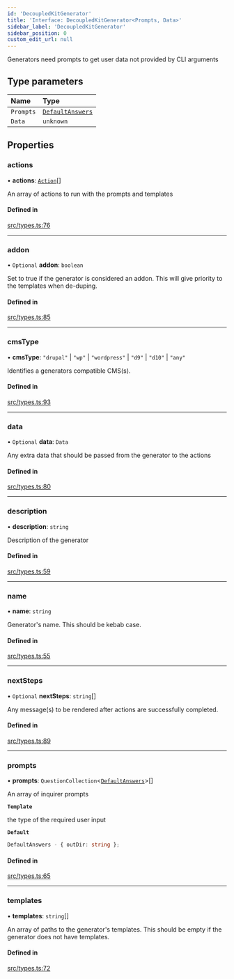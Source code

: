 ```yaml
---
id: 'DecoupledKitGenerator'
title: 'Interface: DecoupledKitGenerator<Prompts, Data>'
sidebar_label: 'DecoupledKitGenerator'
sidebar_position: 0
custom_edit_url: null
---
```


Generators need prompts to get user data not provided by CLI arguments

## Type parameters

| Name      | Type                                  |
| :-------- | :------------------------------------ |
| `Prompts` | [`DefaultAnswers`](DefaultAnswers.md) |
| `Data`    | `unknown`                             |

## Properties

### actions

• **actions**: [`Action`](../modules.md#action)[]

An array of actions to run with the prompts and templates

#### Defined in

[src/types.ts:76](https://github.com/pantheon-systems/decoupled-kit-js/blob/c3dc8b3da/packages/create-pantheon-decoupled-kit/src/types.ts#L76)

---

### addon

• `Optional` **addon**: `boolean`

Set to true if the generator is considered an addon. This will give priority to
the templates when de-duping.

#### Defined in

[src/types.ts:85](https://github.com/pantheon-systems/decoupled-kit-js/blob/c3dc8b3da/packages/create-pantheon-decoupled-kit/src/types.ts#L85)

---

### cmsType

• **cmsType**: `"drupal"` \| `"wp"` \| `"wordpress"` \| `"d9"` \| `"d10"` \|
`"any"`

Identifies a generators compatible CMS(s).

#### Defined in

[src/types.ts:93](https://github.com/pantheon-systems/decoupled-kit-js/blob/c3dc8b3da/packages/create-pantheon-decoupled-kit/src/types.ts#L93)

---

### data

• `Optional` **data**: `Data`

Any extra data that should be passed from the generator to the actions

#### Defined in

[src/types.ts:80](https://github.com/pantheon-systems/decoupled-kit-js/blob/c3dc8b3da/packages/create-pantheon-decoupled-kit/src/types.ts#L80)

---

### description

• **description**: `string`

Description of the generator

#### Defined in

[src/types.ts:59](https://github.com/pantheon-systems/decoupled-kit-js/blob/c3dc8b3da/packages/create-pantheon-decoupled-kit/src/types.ts#L59)

---

### name

• **name**: `string`

Generator's name. This should be kebab case.

#### Defined in

[src/types.ts:55](https://github.com/pantheon-systems/decoupled-kit-js/blob/c3dc8b3da/packages/create-pantheon-decoupled-kit/src/types.ts#L55)

---

### nextSteps

• `Optional` **nextSteps**: `string`[]

Any message(s) to be rendered after actions are successfully completed.

#### Defined in

[src/types.ts:89](https://github.com/pantheon-systems/decoupled-kit-js/blob/c3dc8b3da/packages/create-pantheon-decoupled-kit/src/types.ts#L89)

---

### prompts

• **prompts**: `QuestionCollection`<[`DefaultAnswers`](DefaultAnswers.md)\>[]

An array of inquirer prompts

**`Template`**

the type of the required user input

**`Default`**

```ts
DefaultAnswers - { outDir: string };
```

#### Defined in

[src/types.ts:65](https://github.com/pantheon-systems/decoupled-kit-js/blob/c3dc8b3da/packages/create-pantheon-decoupled-kit/src/types.ts#L65)

---

### templates

• **templates**: `string`[]

An array of paths to the generator's templates. This should be empty if the
generator does not have templates.

#### Defined in

[src/types.ts:72](https://github.com/pantheon-systems/decoupled-kit-js/blob/c3dc8b3da/packages/create-pantheon-decoupled-kit/src/types.ts#L72)
